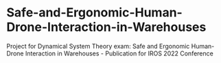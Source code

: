 # Safe-and-Ergonomic-Human-Drone-Interaction-in-Warehouses
Project for Dynamical System Theory exam: Safe and Ergonomic Human-Drone Interaction in Warehouses  - Publication for IROS 2022 Conference 
